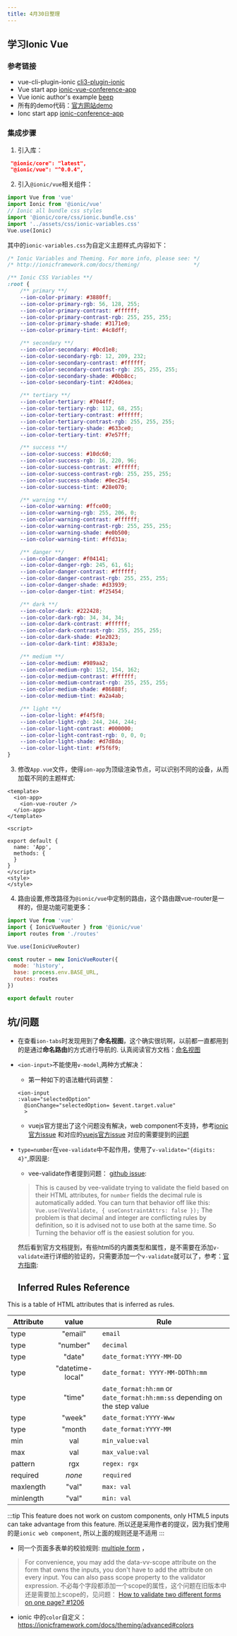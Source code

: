 ```yaml
---
title: 4月30日整理
---
```


## 学习Ionic Vue

### 参考链接

- vue-cli-plugin-ionic [cli3-plugin-ionic](https://github.com/ionic-team/vue-cli-plugin-ionic)
- Vue start app [ionic-vue-conference-app](https://github.com/ionic-team/ionic-vue-conference-app/blob/master/src/views/Tabs.vue)
- Vue ionic author's example [beep](https://github.com/ModusCreateOrg/beep)
- 所有的demo代码：[官方网站demo](https://github.com/ionic-team/ionic-docs/blob/master/src/demos/api/item/index.html)
- Ionc start app [ionic-conference-app](https://github.com/ionic-team/ionic-conference-app/blob/master/src/app/pages/account/account.html)

### 集成步骤

1. 引入库：

```json
 "@ionic/core": "latest",
 "@ionic/vue": "^0.0.4",

```
2. 引入`@ionic/vue`相关组件：

```js
import Vue from 'vue'
import Ionic from '@ionic/vue'
// Ionic all bundle css styles
import '@ionic/core/css/ionic.bundle.css'
import '../assets/css/ionic-variables.css'
Vue.use(Ionic)

```

其中的`ionic-variables.css`为自定义主题样式,内容如下：

```css
/* Ionic Variables and Theming. For more info, please see: */
/* http://ionicframework.com/docs/theming/                 */

/** Ionic CSS Variables **/
:root {
    /** primary **/
    --ion-color-primary: #3880ff;
    --ion-color-primary-rgb: 56, 128, 255;
    --ion-color-primary-contrast: #ffffff;
    --ion-color-primary-contrast-rgb: 255, 255, 255;
    --ion-color-primary-shade: #3171e0;
    --ion-color-primary-tint: #4c8dff;

    /** secondary **/
    --ion-color-secondary: #0cd1e8;
    --ion-color-secondary-rgb: 12, 209, 232;
    --ion-color-secondary-contrast: #ffffff;
    --ion-color-secondary-contrast-rgb: 255, 255, 255;
    --ion-color-secondary-shade: #0bb8cc;
    --ion-color-secondary-tint: #24d6ea;

    /** tertiary **/
    --ion-color-tertiary: #7044ff;
    --ion-color-tertiary-rgb: 112, 68, 255;
    --ion-color-tertiary-contrast: #ffffff;
    --ion-color-tertiary-contrast-rgb: 255, 255, 255;
    --ion-color-tertiary-shade: #633ce0;
    --ion-color-tertiary-tint: #7e57ff;

    /** success **/
    --ion-color-success: #10dc60;
    --ion-color-success-rgb: 16, 220, 96;
    --ion-color-success-contrast: #ffffff;
    --ion-color-success-contrast-rgb: 255, 255, 255;
    --ion-color-success-shade: #0ec254;
    --ion-color-success-tint: #28e070;

    /** warning **/
    --ion-color-warning: #ffce00;
    --ion-color-warning-rgb: 255, 206, 0;
    --ion-color-warning-contrast: #ffffff;
    --ion-color-warning-contrast-rgb: 255, 255, 255;
    --ion-color-warning-shade: #e0b500;
    --ion-color-warning-tint: #ffd31a;

    /** danger **/
    --ion-color-danger: #f04141;
    --ion-color-danger-rgb: 245, 61, 61;
    --ion-color-danger-contrast: #ffffff;
    --ion-color-danger-contrast-rgb: 255, 255, 255;
    --ion-color-danger-shade: #d33939;
    --ion-color-danger-tint: #f25454;

    /** dark **/
    --ion-color-dark: #222428;
    --ion-color-dark-rgb: 34, 34, 34;
    --ion-color-dark-contrast: #ffffff;
    --ion-color-dark-contrast-rgb: 255, 255, 255;
    --ion-color-dark-shade: #1e2023;
    --ion-color-dark-tint: #383a3e;

    /** medium **/
    --ion-color-medium: #989aa2;
    --ion-color-medium-rgb: 152, 154, 162;
    --ion-color-medium-contrast: #ffffff;
    --ion-color-medium-contrast-rgb: 255, 255, 255;
    --ion-color-medium-shade: #86888f;
    --ion-color-medium-tint: #a2a4ab;

    /** light **/
    --ion-color-light: #f4f5f8;
    --ion-color-light-rgb: 244, 244, 244;
    --ion-color-light-contrast: #000000;
    --ion-color-light-contrast-rgb: 0, 0, 0;
    --ion-color-light-shade: #d7d8da;
    --ion-color-light-tint: #f5f6f9;
}

```

3. 修改`App.vue`文件，使得`ion-app`为顶级渲染节点，可以识别不同的设备，从而加载不同的主题样式:

```vue
<template>
  <ion-app>
    <ion-vue-router />
  </ion-app>
</template>

<script>

export default {
  name: 'App',
  methods: {
  }
}
</script>
<style>
</style>

```

4. 路由设置,修改路径为`@ionic/vue`中定制的路由，这个路由跟vue-router是一样的，但是功能可能更多：

```js
import Vue from 'vue'
import { IonicVueRouter } from '@ionic/vue'
import routes from './routes'

Vue.use(IonicVueRouter)

const router = new IonicVueRouter({
  mode: 'history',
  base: process.env.BASE_URL,
  routes: routes
})

export default router


```


## 坑/问题

- 在查看`ion-tabs`时发现用到了**命名视图**，这个确实很坑啊，以前都一直都用到的是通过**命名路由**的方式进行导航的.
认真阅读官方文档：[命名视图](https://router.vuejs.org/zh/guide/essentials/named-views.html)

- `<ion-input>`不能使用`v-model`,两种方式解决：

  * 第一种如下的语法糖代码调整：
  ```
  <ion-input
  :value="selectedOption"
    @ionChange="selectedOption= $event.target.value"
    >
  ```
  * vuejs官方提出了这个问题没有解决，web component不支持，参考[ionic 官方issue](https://github.com/ionic-team/ionic/issues/15532)
  和对应的[vuejs官方issue](https://github.com/vuejs/vue/issues/7830)
  对应的需要提到的[问题](https://github.com/vuejs/rfcs/blob/v-model/active-rfcs/0000-v-model-api-change.md#usage-on-custom-elements)

- `type=number`在`vee-validate`中不起作用，使用了`v-validate="{digits: 4}"`,原因是:
  
  * vee-validate作者提到问题： [github issue](https://github.com/baianat/vee-validate/issues/2043):

  > This is caused by vee-validate trying to validate the field based on their HTML attributes, for `number` fields the decimal rule is automatically added.
     You can turn that behavior off like this:
      ```
      Vue.use(VeeValidate, {
        useConstraintAttrs: false
      });
      ```
The problem is that decimal and integer are conflicting rules by definition, so it is advised not to use both at the same time. So Turning the behavior off is the easiest solution for you.

  然后看到官方文档提到，有些html5的内置类型和属性，是不需要在添加`v-validate`进行详细的验证的，只需要添加一个`v-validate`就可以了，参考：[官方指南](https://baianat.github.io/vee-validate/guide/inferred-rules.html#inferred-rules-reference):

  ## Inferred Rules Reference

This is a table of HTML attributes that is inferred as rules.

| Attribute |   value          | Rule                                                                      |
|-----------|:----------------:|---------------------------------------------------------------------------|
| type      | "email"          |  `email`                                                                  |
| type      | "number"         | `decimal`                                                                 |
| type      | "date"           | `date_format:YYYY-MM-DD`                                                  |
| type      | "datetime-local" | `date_format: YYYY-MM-DDThh:mm`                                           |
| type      | "time"           | `date_format:hh:mm` or `date_format:hh:mm:ss` depending on the step value |
| type      | "week"           | `date_format:YYYY-Www`                                                    |
| type      | "month           | `date_format:YYYY-MM`                                                     |
| min       | val              | `min_value:val`                                                           |
| max       | val              | `max_value:val`                                                           |
| pattern   | rgx              | `regex: rgx`                                                              |
| required  | _none_           | `required`                                                                |
| maxlength | "val"            | `max: val`                                                                |
| minlength | "val"            | `min: val`                                                                |

:::tip
  This feature does not work on custom components, only HTML5 inputs can take advantage from this feature.
  所以还是采用作者的提议，因为我们使用的是`ionic web component`, 所以上面的规则还是不适用
:::


- 同一个页面多表单的校验规则: [multiple form](https://baianat.github.io/vee-validate/examples/scopes.html) ，

> For convenience, you may add the data-vv-scope attribute on the form that owns the inputs, you don't have to add the attribute on every input. You can also pass scope property to the validator expression.  不必每个字段都添加一个scope的属性，这个问题在旧版本中还是需要加上scope的，见问题： [
How to validate two different forms on one page? #1206](https://github.com/baianat/vee-validate/issues/1206)


- ionic 中的`color`自定义： https://ionicframework.com/docs/theming/advanced#colors 